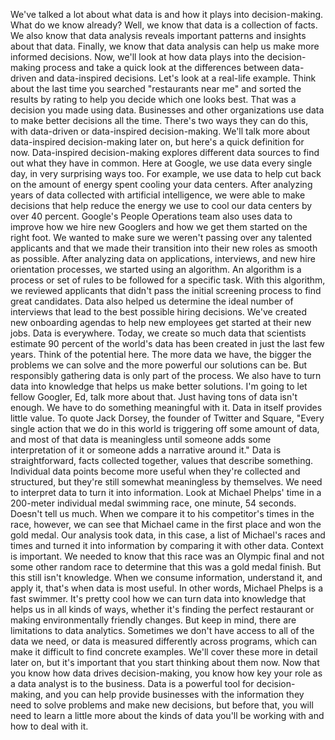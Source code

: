 

We've talked a lot about what data is and how it plays into decision-making. What do we know already? Well, we know that data is a collection of facts. We also know that data analysis reveals important patterns and insights about that data. Finally, we know that data analysis can help us make more informed decisions. Now, we'll look at how data plays into the decision-making process and take a quick look at the differences between data-driven and data-inspired decisions. Let's look at a real-life example. Think about the last time you searched "restaurants near me" and sorted the results by rating to help you decide which one looks best. That was a decision you made using data. Businesses and other organizations use data to make better decisions all the time. There's two ways they can do this, with data-driven or data-inspired decision-making. We'll talk more about data-inspired decision-making later on, but here's a quick definition for now. Data-inspired decision-making explores different data sources to find out what they have in common. Here at Google, we use data every single day, in very surprising ways too. For example, we use data to help cut back on the amount of energy spent cooling your data centers. After analyzing years of data collected with artificial intelligence, we were able to make decisions that help reduce the energy we use to cool our data centers by over 40 percent. Google's People Operations team also uses data to improve how we hire new Googlers and how we get them started on the right foot. We wanted to make sure we weren't passing over any talented applicants and that we made their transition into their new roles as smooth as possible. After analyzing data on applications, interviews, and new hire orientation processes, we started using an algorithm. An algorithm is a process or set of rules to be followed for a specific task. With this algorithm, we reviewed applicants that didn't pass the initial screening process to find great candidates. Data also helped us determine the ideal number of interviews that lead to the best possible hiring decisions. We've created new onboarding agendas to help new employees get started at their new jobs. Data is everywhere. Today, we create so much data that scientists estimate 90 percent of the world's data has been created in just the last few years. Think of the potential here. The more data we have, the bigger the problems we can solve and the more powerful our solutions can be. But responsibly gathering data is only part of the process. We also have to turn data into knowledge that helps us make better solutions. I'm going to let fellow Googler, Ed, talk more about that. Just having tons of data isn't enough. We have to do something meaningful with it. Data in itself provides little value. To quote Jack Dorsey, the founder of Twitter and Square, "Every single action that we do in this world is triggering off some amount of data, and most of that data is meaningless until someone adds some interpretation of it or someone adds a narrative around it." Data is straightforward, facts collected together, values that describe something. Individual data points become more useful when they're collected and structured, but they're still somewhat meaningless by themselves. We need to interpret data to turn it into information. Look at Michael Phelps' time in a 200-meter individual medal swimming race, one minute, 54 seconds. Doesn't tell us much. When we compare it to his competitor's times in the race, however, we can see that Michael came in the first place and won the gold medal. Our analysis took data, in this case, a list of Michael's races and times and turned it into information by comparing it with other data. Context is important. We needed to know that this race was an Olympic final and not some other random race to determine that this was a gold medal finish. But this still isn't knowledge. When we consume information, understand it, and apply it, that's when data is most useful. In other words, Michael Phelps is a fast swimmer. It's pretty cool how we can turn data into knowledge that helps us in all kinds of ways, whether it's finding the perfect restaurant or making environmentally friendly changes. But keep in mind, there are limitations to data analytics. Sometimes we don't have access to all of the data we need, or data is measured differently across programs, which can make it difficult to find concrete examples. We'll cover these more in detail later on, but it's important that you start thinking about them now. Now that you know how data drives decision-making, you know how key your role as a data analyst is to the business. Data is a powerful tool for decision-making, and you can help provide businesses with the information they need to solve problems and make new decisions, but before that, you will need to learn a little more about the kinds of data you'll be working with and how to deal with it.